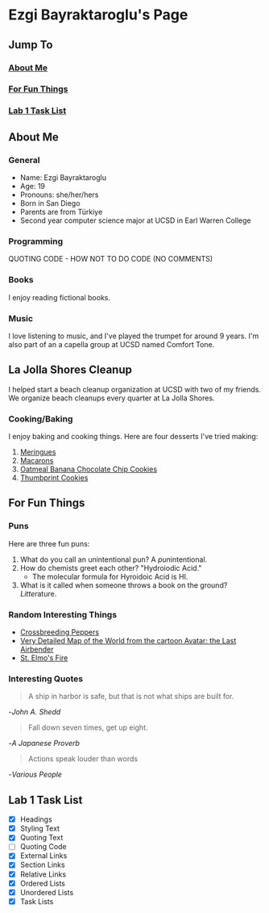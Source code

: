 # Ezgi Bayraktaroglu's Page


## Jump To

### [About Me](https://github.com/ebayraktaroglu/CSE110/blob/favorite-programming-language/index.md#about-me)

### [For Fun Things](https://github.com/ebayraktaroglu/CSE110/blob/favorite-programming-language/index.md#for-fun-things-1)

### [Lab 1 Task List](https://github.com/ebayraktaroglu/CSE110/blob/favorite-programming-language/index.md#lab-1-task-list-1)

## About Me

### General

- Name: Ezgi Bayraktaroglu
- Age: 19
- Pronouns: she/her/hers
- Born in San Diego
- Parents are from Türkiye
- Second year computer science major at UCSD in Earl Warren College

### Programming

QUOTING CODE - HOW NOT TO DO CODE (NO COMMENTS)

### Books

I enjoy reading fictional books.

### Music

I love listening to music, and I've played the trumpet for around 9 years. I'm also part of an a capella group at UCSD named Comfort Tone.

## La Jolla Shores Cleanup

I helped start a beach cleanup organization at UCSD with two of my friends. We organize beach cleanups every quarter at La Jolla Shores.

### Cooking/Baking

I enjoy baking and cooking things. Here are four desserts I've tried making:

1. [Meringues](images/Meringues.jpg)
2. [Macarons](images/Macarons.jpg)
3. [Oatmeal Banana Chocolate Chip Cookies](images/OatmealBananaChocolateChipCookies.jpg)
4. [Thumbprint Cookies](images/ThumbprintCookies.jpg)



## For Fun Things

### Puns

Here are three fun puns:
1. What do you call an unintentional pun? A *pun*intentional.
2. How do chemists greet each other? "Hydroiodic Acid."
   - The molecular formula for Hyroidoic Acid is HI.
3. What is it called when someone throws a book on the ground? *Litter*ature.

### Random Interesting Things

- [Crossbreeding Peppers](https://peppergeek.com/how-to-crossbreed-peppers/)
- [Very Detailed Map of the World from the cartoon Avatar: the Last Airbender](https://external-preview.redd.it/D6COo3YmmcBYv5zwCHMdZO4kUjpczWZjNc-Td7cHH20.jpg?auto=webp&s=96e43204a9d64cee57ed9b0acda8f2e05106c180)
- [St. Elmo's Fire](https://en.m.wikipedia.org/wiki/St._Elmo%27s_fire)

### Interesting Quotes

> A ship in harbor is safe, but that is not what ships are built for.

-*John A. Shedd*

> Fall down seven times, get up eight.

-*A Japanese Proverb*

> Actions speak louder than words

-*Various People*



## Lab 1 Task List

- [x] Headings
- [x] Styling Text
- [x] Quoting Text
- [ ] Quoting Code
- [x] External Links
- [x] Section Links
- [x] Relative Links
- [x] Ordered Lists
- [x] Unordered Lists
- [x] Task Lists
